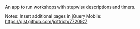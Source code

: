 An app to run workshops with stepwise descriptions and timers. 

Notes: 
Insert additional pages in jQuery Mobile: https://gist.github.com/jdittrich/7720927

